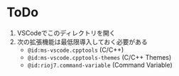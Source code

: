 # ToDo
1. VSCodeでこのディレクトリを開く
2. 次の拡張機能は最低限導入しておく必要がある
    - `@id:ms-vscode.cpptools` (C/C++)
    - `@id:ms-vscode.cpptools-themes` (C/C++ Themes)
    - `@id:rioj7.command-variable` (Command Variable)